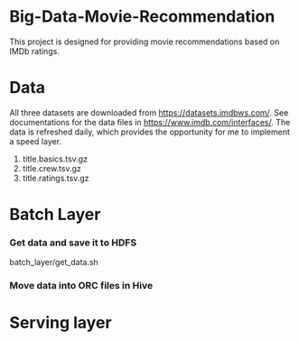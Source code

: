 # Big-Data-Movie-Recommendation
This project is designed for providing movie recommendations based on IMDb ratings.
# Data 
All three datasets are downloaded from https://datasets.imdbws.com/. See documentations for the data files in https://www.imdb.com/interfaces/.
The data is refreshed daily, which provides the opportunity for me to implement a speed layer.

1. title.basics.tsv.gz
2. title.crew.tsv.gz
3. title.ratings.tsv.gz

# Batch Layer
### Get data and save it to HDFS
batch_layer/get_data.sh
### Move data into ORC files in Hive

# Serving layer
